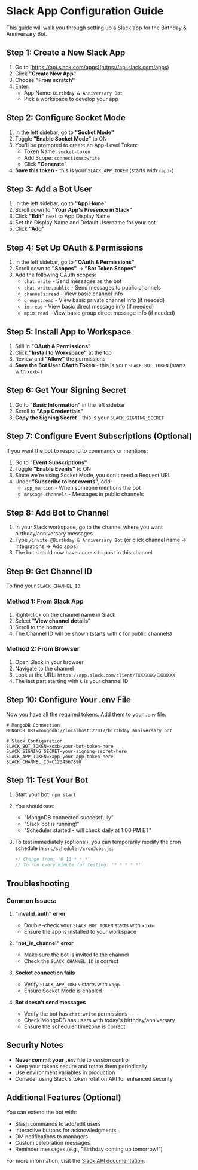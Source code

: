 # Slack App Configuration Guide

This guide will walk you through setting up a Slack app for the Birthday & Anniversary Bot.

## Step 1: Create a New Slack App

1. Go to [https://api.slack.com/apps](https://api.slack.com/apps)
2. Click **"Create New App"**
3. Choose **"From scratch"**
4. Enter:
   - App Name: `Birthday & Anniversary Bot`
   - Pick a workspace to develop your app

## Step 2: Configure Socket Mode

1. In the left sidebar, go to **"Socket Mode"**
2. Toggle **"Enable Socket Mode"** to ON
3. You'll be prompted to create an App-Level Token:
   - Token Name: `socket-token`
   - Add Scope: `connections:write`
   - Click **"Generate"**
4. **Save this token** - this is your `SLACK_APP_TOKEN` (starts with `xapp-`)

## Step 3: Add a Bot User

1. In the left sidebar, go to **"App Home"**
2. Scroll down to **"Your App's Presence in Slack"**
3. Click **"Edit"** next to App Display Name
4. Set the Display Name and Default Username for your bot
5. Click **"Add"**

## Step 4: Set Up OAuth & Permissions

1. In the left sidebar, go to **"OAuth & Permissions"**
2. Scroll down to **"Scopes"** → **"Bot Token Scopes"**
3. Add the following OAuth scopes:
   - `chat:write` - Send messages as the bot
   - `chat:write.public` - Send messages to public channels
   - `channels:read` - View basic channel info
   - `groups:read` - View basic private channel info (if needed)
   - `im:read` - View basic direct message info (if needed)
   - `mpim:read` - View basic group direct message info (if needed)

## Step 5: Install App to Workspace

1. Still in **"OAuth & Permissions"**
2. Click **"Install to Workspace"** at the top
3. Review and **"Allow"** the permissions
4. **Save the Bot User OAuth Token** - this is your `SLACK_BOT_TOKEN` (starts with `xoxb-`)

## Step 6: Get Your Signing Secret

1. Go to **"Basic Information"** in the left sidebar
2. Scroll to **"App Credentials"**
3. **Copy the Signing Secret** - this is your `SLACK_SIGNING_SECRET`

## Step 7: Configure Event Subscriptions (Optional)

If you want the bot to respond to commands or mentions:

1. Go to **"Event Subscriptions"**
2. Toggle **"Enable Events"** to ON
3. Since we're using Socket Mode, you don't need a Request URL
4. Under **"Subscribe to bot events"**, add:
   - `app_mention` - When someone mentions the bot
   - `message.channels` - Messages in public channels

## Step 8: Add Bot to Channel

1. In your Slack workspace, go to the channel where you want birthday/anniversary messages
2. Type `/invite @Birthday & Anniversary Bot` (or click channel name → Integrations → Add apps)
3. The bot should now have access to post in this channel

## Step 9: Get Channel ID

To find your `SLACK_CHANNEL_ID`:

### Method 1: From Slack App
1. Right-click on the channel name in Slack
2. Select **"View channel details"**
3. Scroll to the bottom
4. The Channel ID will be shown (starts with `C` for public channels)

### Method 2: From Browser
1. Open Slack in your browser
2. Navigate to the channel
3. Look at the URL: `https://app.slack.com/client/TXXXXXX/CXXXXXX`
4. The last part starting with `C` is your channel ID

## Step 10: Configure Your .env File

Now you have all the required tokens. Add them to your `.env` file:

```env
# MongoDB Connection
MONGODB_URI=mongodb://localhost:27017/birthday_anniversary_bot

# Slack Configuration
SLACK_BOT_TOKEN=xoxb-your-bot-token-here
SLACK_SIGNING_SECRET=your-signing-secret-here
SLACK_APP_TOKEN=xapp-your-app-token-here
SLACK_CHANNEL_ID=C1234567890
```

## Step 11: Test Your Bot

1. Start your bot: `npm start`
2. You should see:
   - "MongoDB connected successfully"
   - "Slack bot is running!"
   - "Scheduler started - will check daily at 1:00 PM ET"

3. To test immediately (optional), you can temporarily modify the cron schedule in `src/scheduler/cronJobs.js`:
   ```javascript
   // Change from: '0 13 * * *'
   // To run every minute for testing: '* * * * *'
   ```

## Troubleshooting

### Common Issues:

1. **"invalid_auth" error**
   - Double-check your `SLACK_BOT_TOKEN` starts with `xoxb-`
   - Ensure the app is installed to your workspace

2. **"not_in_channel" error**
   - Make sure the bot is invited to the channel
   - Check the `SLACK_CHANNEL_ID` is correct

3. **Socket connection fails**
   - Verify `SLACK_APP_TOKEN` starts with `xapp-`
   - Ensure Socket Mode is enabled

4. **Bot doesn't send messages**
   - Verify the bot has `chat:write` permissions
   - Check MongoDB has users with today's birthday/anniversary
   - Ensure the scheduler timezone is correct

## Security Notes

- **Never commit your `.env` file** to version control
- Keep your tokens secure and rotate them periodically
- Use environment variables in production
- Consider using Slack's token rotation API for enhanced security

## Additional Features (Optional)

You can extend the bot with:

- Slash commands to add/edit users
- Interactive buttons for acknowledgments
- DM notifications to managers
- Custom celebration messages
- Reminder messages (e.g., "Birthday coming up tomorrow!")

For more information, visit the [Slack API documentation](https://api.slack.com/docs).